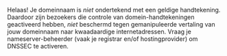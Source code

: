 Helaas! Je domeinnaam is *niet* ondertekend met een geldige handtekening. 
Daardoor zijn bezoekers die controle van domein-handtekeningen geactiveerd 
hebben, *niet* beschermd tegen gemanipuleerde vertaling van jouw domeinnaam 
naar kwaadaardige internetadressen. Vraag je nameserver-beheerder (vaak je 
registrar en/of hostingprovider) om DNSSEC te activeren.
